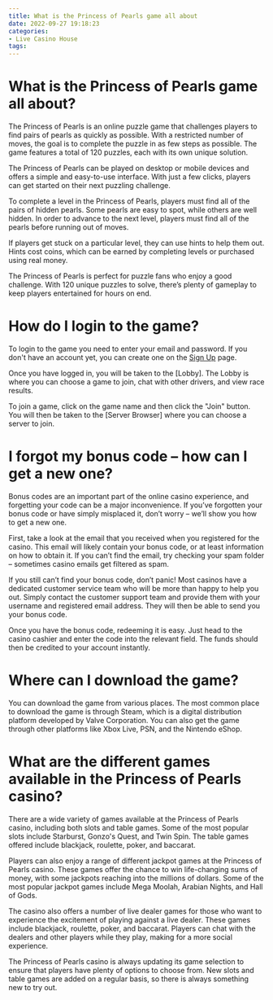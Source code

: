 ```yaml
---
title: What is the Princess of Pearls game all about
date: 2022-09-27 19:18:23
categories:
- Live Casino House
tags:
---
```



#  What is the Princess of Pearls game all about?

The Princess of Pearls is an online puzzle game that challenges players to find pairs of pearls as quickly as possible. With a restricted number of moves, the goal is to complete the puzzle in as few steps as possible. The game features a total of 120 puzzles, each with its own unique solution.

The Princess of Pearls can be played on desktop or mobile devices and offers a simple and easy-to-use interface. With just a few clicks, players can get started on their next puzzling challenge.

To complete a level in the Princess of Pearls, players must find all of the pairs of hidden pearls. Some pearls are easy to spot, while others are well hidden. In order to advance to the next level, players must find all of the pearls before running out of moves.

If players get stuck on a particular level, they can use hints to help them out. Hints cost coins, which can be earned by completing levels or purchased using real money.

The Princess of Pearls is perfect for puzzle fans who enjoy a good challenge. With 120 unique puzzles to solve, there’s plenty of gameplay to keep players entertained for hours on end.

#  How do I login to the game?

To login to the game you need to enter your email and password. If you don't have an account yet, you can create one on the [Sign Up](https://www.lfs.net/sign_up) page.

Once you have logged in, you will be taken to the [Lobby]. The Lobby is where you can choose a game to join, chat with other drivers, and view race results.

To join a game, click on the game name and then click the "Join" button. You will then be taken to the [Server Browser] where you can choose a server to join.

#  I forgot my bonus code – how can I get a new one?

Bonus codes are an important part of the online casino experience, and forgetting your code can be a major inconvenience. If you’ve forgotten your bonus code or have simply misplaced it, don’t worry – we’ll show you how to get a new one.

First, take a look at the email that you received when you registered for the casino. This email will likely contain your bonus code, or at least information on how to obtain it. If you can’t find the email, try checking your spam folder – sometimes casino emails get filtered as spam.

If you still can’t find your bonus code, don’t panic! Most casinos have a dedicated customer service team who will be more than happy to help you out. Simply contact the customer support team and provide them with your username and registered email address. They will then be able to send you your bonus code.

Once you have the bonus code, redeeming it is easy. Just head to the casino cashier and enter the code into the relevant field. The funds should then be credited to your account instantly.

#  Where can I download the game?

You can download the game from various places. The most common place to download the game is through Steam, which is a digital distribution platform developed by Valve Corporation. You can also get the game through other platforms like Xbox Live, PSN, and the Nintendo eShop.

#  What are the different games available in the Princess of Pearls casino?

There are a wide variety of games available at the Princess of Pearls casino, including both slots and table games. Some of the most popular slots include Starburst, Gonzo's Quest, and Twin Spin. The table games offered include blackjack, roulette, poker, and baccarat.

Players can also enjoy a range of different jackpot games at the Princess of Pearls casino. These games offer the chance to win life-changing sums of money, with some jackpots reaching into the millions of dollars. Some of the most popular jackpot games include Mega Moolah, Arabian Nights, and Hall of Gods.

The casino also offers a number of live dealer games for those who want to experience the excitement of playing against a live dealer. These games include blackjack, roulette, poker, and baccarat. Players can chat with the dealers and other players while they play, making for a more social experience.

The Princess of Pearls casino is always updating its game selection to ensure that players have plenty of options to choose from. New slots and table games are added on a regular basis, so there is always something new to try out.